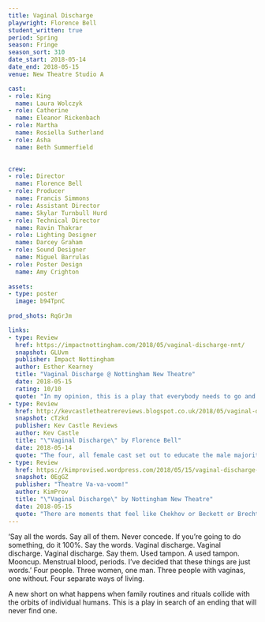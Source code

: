```yaml
---
title: Vaginal Discharge
playwright: Florence Bell
student_written: true
period: Spring
season: Fringe
season_sort: 310
date_start: 2018-05-14
date_end: 2018-05-15
venue: New Theatre Studio A

cast:
- role: King
  name: Laura Wolczyk
- role: Catherine
  name: Eleanor Rickenbach
- role: Martha
  name: Rosiella Sutherland
- role: Asha
  name: Beth Summerfield

  
crew:
- role: Director
  name: Florence Bell
- role: Producer
  name: Francis Simmons
- role: Assistant Director
  name: Skylar Turnbull Hurd
- role: Technical Director
  name: Ravin Thakrar
- role: Lighting Designer
  name: Darcey Graham
- role: Sound Designer
  name: Miguel Barrulas
- role: Poster Design
  name: Amy Crighton
  
assets:
- type: poster
  image: b94TpnC
  
prod_shots: RqGrJm

links:
- type: Review
  href: https://impactnottingham.com/2018/05/vaginal-discharge-nnt/
  snapshot: GLUvm
  publisher: Impact Nottingham
  author: Esther Kearney
  title: "Vaginal Discharge @ Nottingham New Theatre"
  date: 2018-05-15
  rating: 10/10
  quote: "In my opinion, this is a play that everybody needs to go and see. It’s educational but not condescending, breaching topics that are still seen as taboo today in a way that is both accessible and inclusive."
- type: Review
  href: http://kevcastletheatrereviews.blogspot.co.uk/2018/05/vaginal-discharge-by-florence-bell.html
  snapshot: cTzkd
  publisher: Kev Castle Reviews
  author: Kev Castle
  title: "\"Vaginal Discharge\" by Florence Bell"
  date: 2018-05-14
  quote: "The four, all female cast set out to educate the male majority audience tonight, and I found myself being educated in an entertaining way, not unlike Eve Ensler's ground breaking \"Vagina Monologues\". You really do leave the theatre a little wiser than when you went in."
- type: Review
  href: https://kimprovised.wordpress.com/2018/05/15/vaginal-discharge-at-nottingham-new-theatre/
  snapshot: 0EgGZ
  publisher: "Theatre Va-va-voom!"
  author: KimProv
  title: "\"Vaginal Discharge\" by Nottingham New Theatre"
  date: 2018-05-15
  quote: "There are moments that feel like Chekhov or Beckett or Brecht in the best tradition of each. These do not stop the presentation feeling fresh. Most of all it is dazzlingly assured."
---
```


‘Say all the words. Say all of them. Never concede. If you’re going to do something, do it 100%. Say the words. Vaginal discharge. Vaginal discharge. Vaginal discharge. Say them. Used tampon. A used tampon. Mooncup. Menstrual blood, periods. I’ve decided that these things are just words.’ Four people. Three women, one man. Three people with vaginas, one without. Four separate ways of living. 

A new short on what happens when family routines and rituals collide with the orbits of individual humans. This is a play in search of an ending that will never find one.

